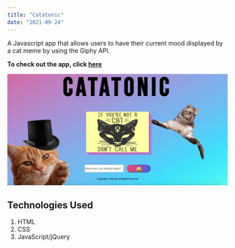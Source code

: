 ```yaml
---
title: "Catatonic"
date: "2021-09-24"
---
```


A Javascript app that allows users to have their current mood displayed by a cat meme by using the Giphy API.

**To check out the app, click <a href="https://mood-cat.netlify.app" target="_blank">here</a>**

![Catatonic](./catatonic.jpeg)

## Technologies Used

1. HTML
2. CSS
3. JavaScript/jQuery
